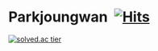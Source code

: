

# Parkjoungwan&nbsp; [![Hits](https://hits.seeyoufarm.com/api/count/incr/badge.svg?url=https%3A%2F%2Fgithub.com%2FKinetic27%2FKinetic27)](https://hits.seeyoufarm.com) 

[![solved.ac tier](http://mazassumnida.wtf/api/generate_badge?boj=kjsd007)](https://solved.ac/kjsd007)


